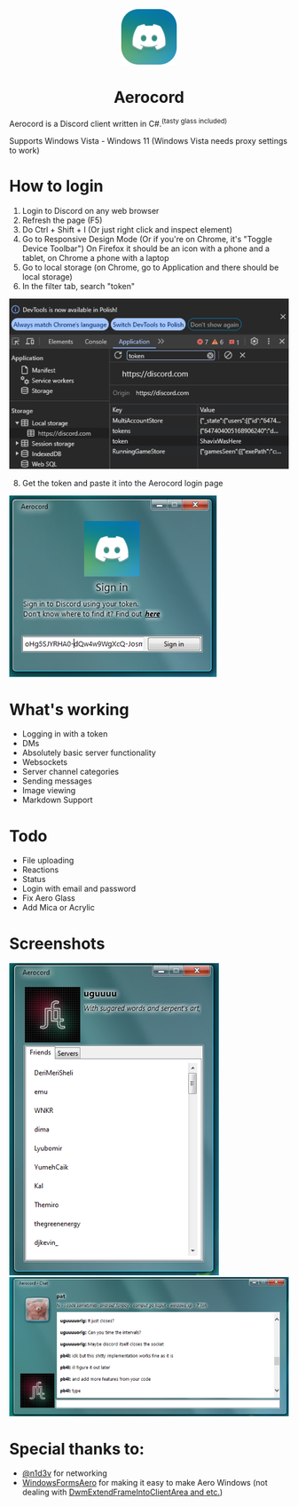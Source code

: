 <div align="center"><img src="./Screenshots/logoRounded.png"></div>

<h1 align="center">
  Aerocord
</h1>

Aerocord is a Discord client written in C#.<sup>(tasty glass included)</sup>

Supports Windows Vista - Windows 11 (Windows Vista needs proxy settings to work)

# How to login

1. Login to Discord on any web browser
2. Refresh the page (F5)
3. Do Ctrl + Shift + I (Or just right click and inspect element)
4. Go to Responsive Design Mode (Or if you're on Chrome, it's "Toggle Device Toolbar")
On Firefox it should be an icon with a phone and a tablet, on Chrome a phone with a laptop
5. Go to local storage (on Chrome, go to Application and there should be local storage)
6. In the filter tab, search "token"

![image](./Screenshots/gettoken.png)

8. Get the token and paste it into the Aerocord login page

![image](./Screenshots/signin.png)

# What's working
- Logging in with a token
- DMs
- Absolutely basic server functionality
- Websockets
- Server channel categories
- Sending messages
- Image viewing
- Markdown Support
# Todo
- File uploading
- Reactions
- Status
- Login with email and password
- Fix Aero Glass
- Add Mica or Acrylic
# Screenshots
![friendslist](./Screenshots/friendslist.png)
![chat](./Screenshots/chat.png)
# Special thanks to:
- [@n1d3v](https://github.com/n1d3v/) for networking
- [WindowsFormsAero](https://github.com/LorenzCK/WindowsFormsAero/) for making it easy to make Aero Windows (not dealing with [DwmExtendFrameIntoClientArea and etc.](https://asp-blogs.azurewebsites.net/kennykerr/Windows-Vista-for-Developers-_1320_-Part-3-_1320_-The-Desktop-Window-Manager))
